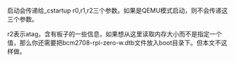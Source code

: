 ## 

## 
启动会传递给_cstartup r0,r1,r2三个参数。如果是QEMU模式启动，则不会传递这三个参数。

r2表示atag，含有板子的一些信息，如果想从这里读取内存大小而不是指定一个值，那么你还需要把bcm2708-rpi-zero-w.dtb文件放入boot目录下。但本文不这样做。